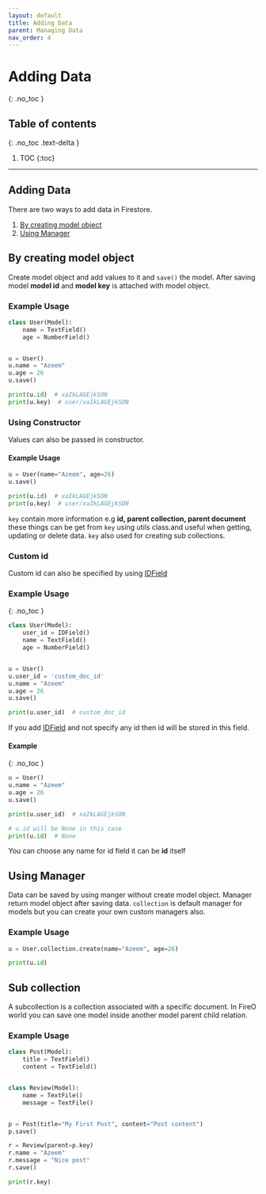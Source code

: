 ```yaml
---
layout: default
title: Adding Data
parent: Managing Data
nav_order: 4
---
```


# Adding Data
{: .no_toc }

## Table of contents
{: .no_toc .text-delta }

1. TOC
{:toc}

---

## Adding Data
There are two ways to add data in Firestore.

1. [By creating model object](#by-creating-model-object)
2. [Using Manager](#using-manager)

## By creating model object
Create model object and add values to it and `save()` the model. After saving model **model id** and 
**model key** is attached with model object.

### Example Usage

```python
class User(Model):
    name = TextField()
    age = NumberField()


u = User()
u.name = "Azeem"
u.age = 26
u.save()

print(u.id)  # xaIkLAGEjkSON
print(u.key)  # user/xaIkLAGEjkSON 
``` 

### Using Constructor
Values can also be passed in constructor.

#### Example Usage
```python
u = User(name="Azeem", age=26)
u.save()

print(u.id)  # xaIkLAGEjkSON
print(u.key)  # user/xaIkLAGEjkSON
```

`key` contain more information e.g **id, parent collection, parent document** these things can be get 
from `key` using utils class.and useful when getting, updating or delete data. 
`key` also used for creating sub collections.

### Custom id
Custom id can also be specified by using [IDField](/fields/id-field)

### Example Usage
{: .no_toc }

```python
class User(Model):
    user_id = IDField()
    name = TextField()
    age = NumberField()


u = User()
u.user_id = 'custom_doc_id'
u.name = "Azeem"
u.age = 26
u.save()

print(u.user_id)  # custom_doc_id
```

If you add [IDField](/fields/id-field) and not specify any id then id will be stored in this field.

#### Example
{: .no_toc }

```python
u = User()
u.name = "Azeem"
u.age = 26
u.save()

print(u.user_id)  # xaIkLAGEjkSON

# u.id will be None in this case
print(u.id)  # None
```

You can choose any name for id field it can be **id** itself

## Using Manager
Data can be saved by using manger without create model object. Manager return model object after saving data.
`collection` is default manager for models but you can create your own custom managers also.

### Example Usage
```python
u = User.collection.create(name="Azeem", age=26)

print(u.id)
```

## Sub collection
A subcollection is a collection associated with a specific document. In FireO world you can save one model
inside another model parent child relation.

### Example Usage

```python
class Post(Model):
    title = TextField()
    content = TextField()


class Review(Model):
    name = TextFile()
    message = TextFile()


p = Post(title="My First Post", content="Post content")
p.save()

r = Review(parent=p.key)
r.name = "Azeem"
r.message = "Nice post"
r.save()

print(r.key)
```
